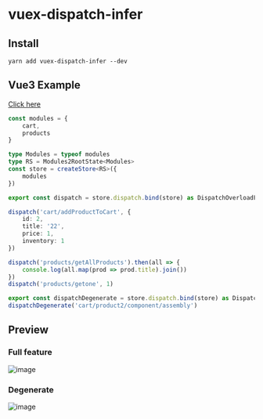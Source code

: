 # vuex-dispatch-infer
## Install
`yarn add vuex-dispatch-infer --dev`
## Vue3 Example
[Click here](./example)
```typescript
const modules = {
    cart,
    products
}

type Modules = typeof modules
type RS = Modules2RootState<Modules>
const store = createStore<RS>({
    modules
})

export const dispatch = store.dispatch.bind(store) as DispatchOverloadFunc<Modules>

dispatch('cart/addProductToCart', {
    id: 2,
    title: '22',
    price: 1,
    inventory: 1
})

dispatch('products/getAllProducts').then(all => {
    console.log(all.map(prod => prod.title).join())
})
dispatch('products/getone', 1)

export const dispatchDegenerate = store.dispatch.bind(store) as DispatchOverloadFuncDegenerate<Modules>
dispatchDegenerate('cart/product2/component/assembly')

```
## Preview
### Full feature
![image](https://user-images.githubusercontent.com/25872019/105982567-68a56300-60d2-11eb-955f-c9bcf4f21695.png)
### Degenerate
![image](https://user-images.githubusercontent.com/25872019/106233591-cef4c780-6231-11eb-9421-8ec36d046216.png)


